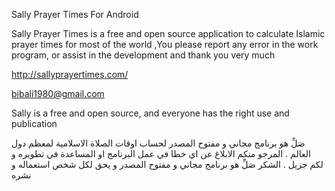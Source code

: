 Sally Prayer Times For Android

Sally Prayer Times is a free and open source application to calculate Islamic prayer times for most of the world ,You please report any error in the work program, or assist in the development and thank you very much

http://sallyprayertimes.com/

bibali1980@gmail.com

Sally is a free and open source, and everyone has the right use and publication

صَلِّ هو برنامج مجاني و مفتوح المصدر لحساب اوقات الصلاة الاسلامية لمعظم دول العالم . المرجو منكم الابلاغ عن اي خطا في عمل البرنامج او المساعدة في تطويره و لكم جزيل . الشكر صَلِّ هو برنامج مجاني و مفتوح المصدر و يحق لكل شخص استعماله و نشره
